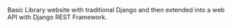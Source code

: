 Basic Library website with traditional Django and then extended into a web API with Django REST Framework.
